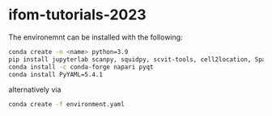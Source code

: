 # ifom-tutorials-2023

The environemnt can be installed with the following:

```bash
conda create -n <name> python=3.9
pip install jupyterlab scanpy, squidpy, scvit-tools, cell2location, SpaGCN, tangram-sc, spatialdata, napari-spatialdata
conda install -c conda-forge napari pyqt 
conda install PyYAML=5.4.1
```

alternatively via
```bash
conda create -f environment.yaml
```
